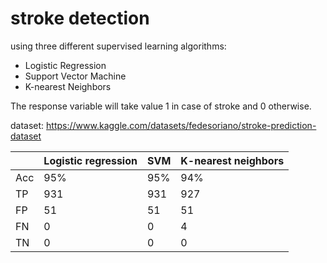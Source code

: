 # stroke detection

using three different supervised learning algorithms:
- Logistic Regression
- Support Vector Machine
- K-nearest Neighbors

The response variable will take value 1 in case of stroke and 0 otherwise.

dataset: https://www.kaggle.com/datasets/fedesoriano/stroke-prediction-dataset   

|         | Logistic regression  | SVM         | K-nearest neighbors |
| ------  | -------------------  | ----------- | ------------------- |
| Acc     | 95%                  | 95%         | 	    94%          |
| TP      | 931                  | 931         |	           927   |
| FP      |		51			     |	51		   |	    	51	     |
| FN      |         0            |       0     |         4           |
| TN      |       0              |        0    |         0           |
